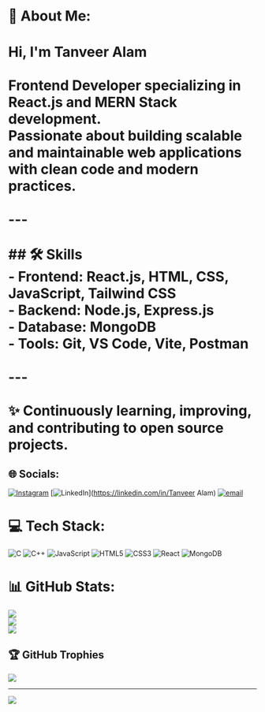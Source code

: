 # 💫 About Me:
# Hi, I'm Tanveer Alam<br><br>Frontend Developer specializing in **React.js** and **MERN Stack** development.  <br>Passionate about building scalable and maintainable web applications with clean code and modern practices.  <br><br>---<br><br>## 🛠 Skills<br>- **Frontend:** React.js, HTML, CSS, JavaScript, Tailwind CSS  <br>- **Backend:** Node.js, Express.js  <br>- **Database:** MongoDB  <br>- **Tools:** Git, VS Code, Vite, Postman<br><br>---<br><br>✨ Continuously learning, improving, and contributing to open source projects.<br>


## 🌐 Socials:
[![Instagram](https://img.shields.io/badge/Instagram-%23E4405F.svg?logo=Instagram&logoColor=white)](https://instagram.com/alamtanveer18) [![LinkedIn](https://img.shields.io/badge/LinkedIn-%230077B5.svg?logo=linkedin&logoColor=white)](https://linkedin.com/in/Tanveer Alam) [![email](https://img.shields.io/badge/Email-D14836?logo=gmail&logoColor=white)](mailto:alamtanveer2772@gmail.com) 

# 💻 Tech Stack:
![C](https://img.shields.io/badge/c-%2300599C.svg?style=for-the-badge&logo=c&logoColor=white) ![C++](https://img.shields.io/badge/c++-%2300599C.svg?style=for-the-badge&logo=c%2B%2B&logoColor=white) ![JavaScript](https://img.shields.io/badge/javascript-%23323330.svg?style=for-the-badge&logo=javascript&logoColor=%23F7DF1E) ![HTML5](https://img.shields.io/badge/html5-%23E34F26.svg?style=for-the-badge&logo=html5&logoColor=white) ![CSS3](https://img.shields.io/badge/css3-%231572B6.svg?style=for-the-badge&logo=css3&logoColor=white) ![React](https://img.shields.io/badge/react-%2320232a.svg?style=for-the-badge&logo=react&logoColor=%2361DAFB) ![MongoDB](https://img.shields.io/badge/MongoDB-%234ea94b.svg?style=for-the-badge&logo=mongodb&logoColor=white)
# 📊 GitHub Stats:
![](https://github-readme-stats.vercel.app/api?username=Alamtanveer123&theme=dark&hide_border=false&include_all_commits=false&count_private=false)<br/>
![](https://nirzak-streak-stats.vercel.app/?user=Alamtanveer123&theme=dark&hide_border=false)<br/>
![](https://github-readme-stats.vercel.app/api/top-langs/?username=Alamtanveer123&theme=dark&hide_border=false&include_all_commits=false&count_private=false&layout=compact)

## 🏆 GitHub Trophies
![](https://github-profile-trophy.vercel.app/?username=Alamtanveer123&theme=radical&no-frame=false&no-bg=true&margin-w=4)

---
[![](https://visitcount.itsvg.in/api?id=Alamtanveer123&icon=0&color=0)](https://visitcount.itsvg.in)

<!-- Proudly created with GPRM ( https://gprm.itsvg.in ) -->
